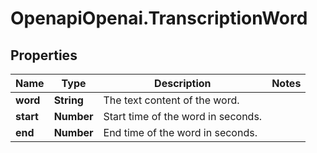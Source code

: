 # OpenapiOpenai.TranscriptionWord

## Properties

Name | Type | Description | Notes
------------ | ------------- | ------------- | -------------
**word** | **String** | The text content of the word. | 
**start** | **Number** | Start time of the word in seconds. | 
**end** | **Number** | End time of the word in seconds. | 


